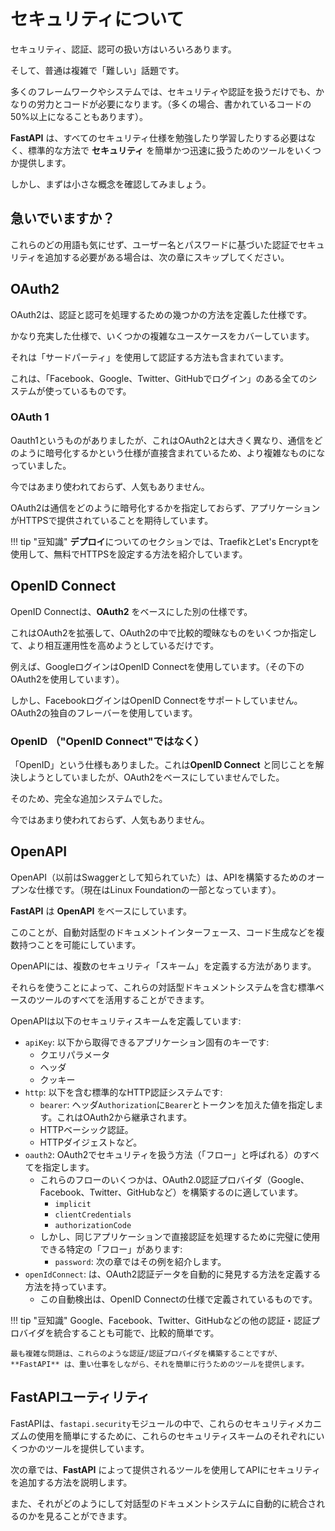# セキュリティについて

セキュリティ、認証、認可の扱い方はいろいろあります。

そして、普通は複雑で「難しい」話題です。

多くのフレームワークやシステムでは、セキュリティや認証を扱うだけでも、かなりの労力とコードが必要になります。（多くの場合、書かれているコードの50%以上になることもあります）。

**FastAPI** は、すべてのセキュリティ仕様を勉強したり学習したりする必要はなく、標準的な方法で **セキュリティ** を簡単かつ迅速に扱うためのツールをいくつか提供します。

しかし、まずは小さな概念を確認してみましょう。

## 急いでいますか？

これらのどの用語も気にせず、ユーザー名とパスワードに基づいた認証でセキュリティを追加する必要がある場合は、次の章にスキップしてください。

## OAuth2

OAuth2は、認証と認可を処理するための幾つかの方法を定義した仕様です。

かなり充実した仕様で、いくつかの複雑なユースケースをカバーしています。

それは「サードパーティ」を使用して認証する方法も含まれています。

これは、「Facebook、Google、Twitter、GitHubでログイン」のある全てのシステムが使っているものです。

### OAuth 1

Oauth1というものがありましたが、これはOAuth2とは大きく異なり、通信をどのように暗号化するかという仕様が直接含まれているため、より複雑なものになっていました。

今ではあまり使われておらず、人気もありません。

OAuth2は通信をどのように暗号化するかを指定しておらず、アプリケーションがHTTPSで提供されていることを期待しています。

!!! tip "豆知識"
    **デプロイ**についてのセクションでは、TraefikとLet's Encryptを使用して、無料でHTTPSを設定する方法を紹介しています。


## OpenID Connect

OpenID Connectは、**OAuth2** をベースにした別の仕様です。

これはOAuth2を拡張して、OAuth2の中で比較的曖昧なものをいくつか指定して、より相互運用性を高めようとしているだけです。

例えば、GoogleログインはOpenID Connectを使用しています。（その下のOAuth2を使用しています）。

しかし、FacebookログインはOpenID Connectをサポートしていません。OAuth2の独自のフレーバーを使用しています。

### OpenID （"OpenID Connect"ではなく）

「OpenID」という仕様もありました。これは**OpenID Connect** と同じことを解決しようとしていましたが、OAuth2をベースにしていませんでした。

そのため、完全な追加システムでした。

今ではあまり使われておらず、人気もありません。

## OpenAPI

OpenAPI（以前はSwaggerとして知られていた）は、APIを構築するためのオープンな仕様です。（現在はLinux Foundationの一部となっています）。

**FastAPI** は **OpenAPI** をベースにしています。

このことが、自動対話型のドキュメントインターフェース、コード生成などを複数持つことを可能にしています。

OpenAPIには、複数のセキュリティ「スキーム」を定義する方法があります。

それらを使うことによって、これらの対話型ドキュメントシステムを含む標準ベースのツールのすべてを活用することができます。

OpenAPIは以下のセキュリティスキームを定義しています:

* `apiKey`: 以下から取得できるアプリケーション固有のキーです:
    * クエリパラメータ
    * ヘッダ
    * クッキー
* `http`: 以下を含む標準的なHTTP認証システムです:
    * `bearer`: ヘッダ`Authorization`に`Bearer`とトークンを加えた値を指定します。これはOAuth2から継承されます。
    * HTTPベーシック認証。
    * HTTPダイジェストなど。
* `oauth2`: OAuth2でセキュリティを扱う方法（「フロー」と呼ばれる）のすべてを指定します。
    * これらのフローのいくつかは、OAuth2.0認証プロバイダ（Google、Facebook、Twitter、GitHubなど）を構築するのに適しています。
        * `implicit`
        * `clientCredentials`
        * `authorizationCode`
    * しかし、同じアプリケーションで直接認証を処理するために完璧に使用できる特定の「フロー」があります:
        * `password`: 次の章ではその例を紹介します。
* `openIdConnect`: は、OAuth2認証データを自動的に発見する方法を定義する方法を持っています。
    * この自動検出は、OpenID Connectの仕様で定義されているものです。


!!! tip "豆知識"
    Google、Facebook、Twitter、GitHubなどの他の認証・認証プロバイダを統合することも可能で、比較的簡単です。

    最も複雑な問題は、これらのような認証/認証プロバイダを構築することですが、**FastAPI** は、重い仕事をしながら、それを簡単に行うためのツールを提供します。

## **FastAPI**ユーティリティ

FastAPIは、`fastapi.security`モジュールの中で、これらのセキュリティメカニズムの使用を簡単にするために、これらのセキュリティスキームのそれぞれにいくつかのツールを提供しています。

次の章では、**FastAPI** によって提供されるツールを使用してAPIにセキュリティを追加する方法を説明します。

また、それがどのようにして対話型のドキュメントシステムに自動的に統合されるのかを見ることができます。
